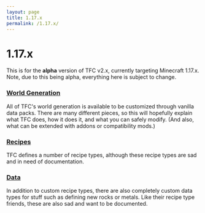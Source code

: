 ```yaml
---
layout: page
title: 1.17.x
permalink: /1.17.x/
---
```


# 1.17.x

This is for the **alpha** version of TFC v2.x, currently targeting Minecraft 1.17.x. Note, due to this being alpha, everything here is subject to change.

### [World Generation](worldgen/)

All of TFC's world generation is available to be customized through vanilla data packs. There are many different pieces, so this will hopefully explain what TFC does, how it does it, and what you can safely modify. (And also, what can be extended with addons or compatibility mods.)

### [Recipes](recipes/)

TFC defines a number of recipe types, although these recipe types are sad and in need of documentation.

### [Data](data/)

In addition to custom recipe types, there are also completely custom data types for stuff such as defining new rocks or metals. Like their recipe type friends, these are also sad and want to be documented.
